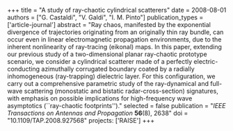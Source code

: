 +++
title = "A study of ray-chaotic cylindrical scatterers"
date = 2008-08-01
authors = ["G. Castaldi", "V. Galdi", "I. M. Pinto"]
publication_types = ['article-journal']
abstract = "Ray chaos, manifested by the exponential divergence of trajectories originating from an originally thin ray bundle, can occur even in linear electromagnetic propagation environments, due to the inherent nonlinearity of ray-tracing (eikonal) maps. In this paper, extending our previous study of a two-dimensional planar ray-chaotic prototype scenario, we consider a cylindrical scatterer made of a perfectly electric-conducting azimuthally corrugated boundary coated by a radially inhomogeneous (ray-trapping) dielectric layer. For this configuration, we carry out a comprehensive parametric study of the ray-dynamical and full-wave scattering (monostatic and bistatic radar-cross-section) signatures, with emphasis on possible implications for high-frequency wave asymptotics (``ray-chaotic footprints'')."
selected = false
publication = "*IEEE Transactions on Antennas and Propagation* **56**(8), 2638"
doi = "10.1109/TAP.2008.927568"
projects: ['RAISE']
+++
